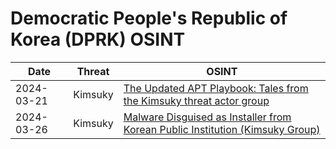 # Democratic People's Republic of Korea (DPRK) OSINT
| Date     | Threat  | OSINT   |
| -------- | ------- | ------- |
| 2024-03-21  | Kimsuky    | [The Updated APT Playbook: Tales from the Kimsuky threat actor group](https://www.rapid7.com/blog/post/2024/03/20/the-updated-apt-playbook-tales-from-the-kimsuky-threat-actor-group/) |
| 2024-03-26  | Kimsuky    | [Malware Disguised as Installer from Korean Public Institution (Kimsuky Group)](https://asec.ahnlab.com/en/63396/) |